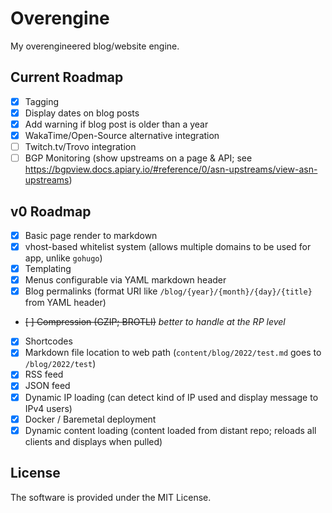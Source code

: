 # Overengine

My overengineered blog/website engine.

## Current Roadmap

 - [x] Tagging
 - [x] Display dates on blog posts
 - [x] Add warning if blog post is older than a year
 - [x] WakaTime/Open-Source alternative integration
 - [ ] Twitch.tv/Trovo integration
 - [ ] BGP Monitoring (show upstreams on a page & API; see https://bgpview.docs.apiary.io/#reference/0/asn-upstreams/view-asn-upstreams)

## v0 Roadmap

 - [x] Basic page render to markdown
 - [x] vhost-based whitelist system (allows multiple domains to be used for app, unlike `gohugo`)
 - [x] Templating
 - [x] Menus configurable via YAML markdown header
 - [x] Blog permalinks (format URI like `/blog/{year}/{month}/{day}/{title}` from YAML header)
 - ~~[ ] Compression (GZIP; BROTLI)~~ *better to handle at the RP level*
 - [x] Shortcodes
 - [x] Markdown file location to web path (`content/blog/2022/test.md` goes to `/blog/2022/test`)
 - [x] RSS feed
 - [x] JSON feed
 - [x] Dynamic IP loading (can detect kind of IP used and display message to IPv4 users)
 - [X] Docker / Baremetal deployment
 - [x] Dynamic content loading (content loaded from distant repo; reloads all clients and displays when pulled)

## License

The software is provided under the MIT License.
